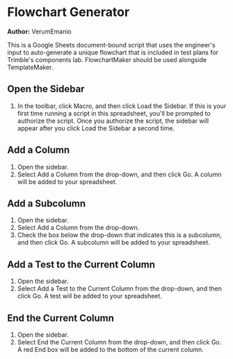# Flowchart Generator
<strong>Author:</strong> VerumEmanio <br>

This is a Google Sheets document-bound script that uses the engineer's input to auto-generate a unique flowchart that is included in test plans for Trimble's components lab. FlowchartMaker should be used alongside TemplateMaker.

## Open the Sidebar
1. In the toolbar, click Macro, and then click Load the Sidebar. If this is your first time running a script in this spreadsheet, you'll be prompted to authorize the script. Once you authorize the script, the sidebar will appear after you click Load the Sidebar a second time.

## Add a Column
1. Open the sidebar.
2. Select Add a Column from the drop-down, and then click Go. A column will be added to your spreadsheet.

## Add a Subcolumn
1. Open the sidebar.
2. Select Add a Column from the drop-down.
3. Check the box below the drop-down that indicates this is a subcolumn, and then click Go. A subcolumn will be added to your spreadsheet.

## Add a Test to the Current Column
1. Open the sidebar.
2. Select Add a Test to the Current Column from the drop-down, and then click Go. A test will be added to your spreadsheet.

## End the Current Column
1. Open the sidebar.
2. Select End the Current Column from the drop-down, and then click Go. A red End box will be added to the bottom of the current column.
